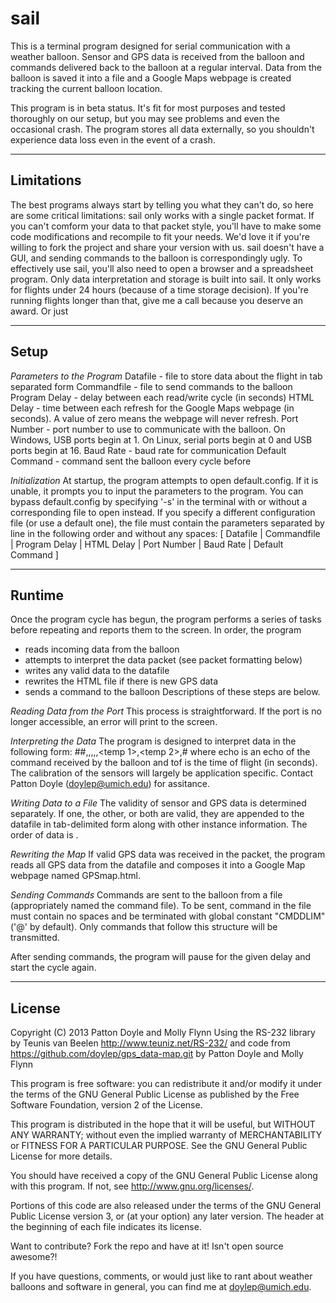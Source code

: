 sail
============

This is a terminal program designed for serial communication with a weather balloon.  Sensor and GPS data is received from the balloon and commands delivered back to the balloon at a regular interval.  Data from the balloon is saved it into a file and a Google Maps webpage is created tracking the current balloon location.

This program is in beta status.  It's fit for most purposes and tested thoroughly on our setup, but you may see problems and even the occasional crash.  The program stores all data externally, so you shouldn't experience data loss even in the event of a crash.


------------

Limitations
------------

The best programs always start by telling you what they can't do, so here are some critical limitations:
sail only works with a single packet format.  If you can't comform your data to that packet style, you'll have to make some code modifications and recompile to fit your needs.  We'd love it if you're willing to fork the project and share your version with us.
sail doesn't have a GUI, and sending commands to the balloon is correspondingly ugly.
To effectively use sail, you'll also need to open a browser and a spreadsheet program.  Only data interpretation and storage is built into sail.
It only works for flights under 24 hours (because of a time storage decision).  If you're running flights longer than that, give me a call because you deserve an award.  Or just 


------------

Setup
------------

*Parameters to the Program*
Datafile - file to store data about the flight in tab separated form
Commandfile - file to send commands to the balloon
Program Delay - delay between each read/write cycle (in seconds)
HTML Delay - time between each refresh for the Google Maps webpage (in seconds).  A value of zero means the webpage will never refresh.
Port Number - port number to use to communicate with the balloon.  On Windows, USB ports begin at 1.  On Linux, serial ports begin at 0 and USB ports begin at 16.
Baud Rate - baud rate for communication
Default Command - command sent the balloon every cycle before

*Initialization*
At startup, the program attempts to open default.config.  If it is unable, it prompts you to input the parameters to the program.  You can bypass default.config by specifying '-s' in the terminal with or without a corresponding file to open instead.  If you specify a different configuration file (or use a default one), the file must contain the parameters separated by line in the following order and without any spaces:
[ Datafile | Commandfile | Program Delay | HTML Delay | Port Number | Baud Rate | Default Command ]

------------

Runtime
------------

Once the program cycle has begun, the program performs a series of tasks before repeating and reports them to the screen.  In order, the program
- reads incoming data from the balloon
- attempts to interpret the data packet (see packet formatting below)
- writes any valid data to the datafile
- rewrites the HTML file if there is new GPS data
- sends a command to the balloon
Descriptions of these steps are below.

*Reading Data from the Port*
This process is straightforward.  If the port is no longer accessible, an error will print to the screen.

*Interpreting the Data*
The program is designed to interpret data in the following form:
<echo>#<tof>#<pressure>,<humidity>,<accel x>,<accel y>,<accel z>,<temp 1>,<temp 2>,#<GPS string>
where echo is an echo of the command received by the balloon and tof is the time of flight (in seconds).  The calibration of the sensors will largely be application specific.  Contact Patton Doyle (doylep@umich.edu) for assitance.

*Writing Data to a File*
The validity of sensor and GPS data is determined separately.  If one, the other, or both are valid, they are appended to the datafile in tab-delimited form along with other instance information.  The order of data is <timestamp><tof><echo><converted sensor data><latitude><longitude>.

*Rewriting the Map*
If valid GPS data was received in the packet, the program reads all GPS data from the datafile and composes it into a Google Map webpage named GPSmap.html.

*Sending Commands*
Commands are sent to the balloon from a file (appropriately named the command file).  To be sent, command in the file must contain no spaces and be terminated with global constant "CMDDLIM" ('@' by default).  Only commands that follow this structure will be transmitted.

After sending commands, the program will pause for the given delay and start the cycle again.

-----------

License
-----------

Copyright (C) 2013 Patton Doyle and Molly Flynn
Using the RS-232 library by Teunis van Beelen http://www.teuniz.net/RS-232/
and code from https://github.com/doylep/gps_data-map.git by Patton Doyle and Molly Flynn

This program is free software: you can redistribute it and/or modify it under the terms of the GNU General Public License as published by the Free Software Foundation, version 2 of the License.

This program is distributed in the hope that it will be useful, but WITHOUT ANY WARRANTY; without even the implied warranty of MERCHANTABILITY or FITNESS FOR A PARTICULAR PURPOSE. See the GNU General Public License for more details.

You should have received a copy of the GNU General Public License along with this program. If not, see http://www.gnu.org/licenses/.

Portions of this code are also released under the terms of the GNU General Public License version 3, or (at your option) any later version.  The header at the beginning of each file indicates its license.

Want to contribute?  Fork the repo and have at it!  Isn't open source awesome?!

If you have questions, comments, or would just like to rant about weather balloons and software in general, you can find me at doylep@umich.edu.

